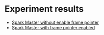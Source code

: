 # Experiment results

- [Spark Master without enable frame pointer](flamegraph-20586.svg)
- [Spark Master with frame pointer enabled](flamegraph-16461.svg)
